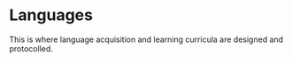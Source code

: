 # Languages

This is where language acquisition and learning curricula are designed and protocolled.
